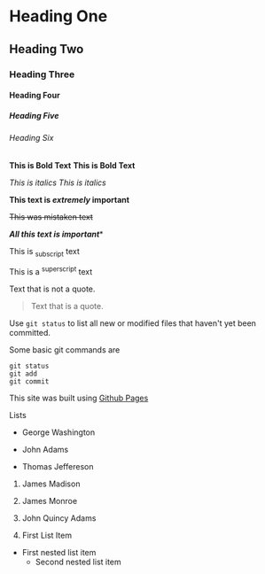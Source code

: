 # Heading One
## Heading Two
### Heading Three
#### Heading Four
##### Heading Five
###### Heading Six


**This is Bold Text**
__This is Bold Text__

*This is italics*
_This is italics_


**This text is _extremely_ important**

~~This was mistaken text~~

***All this text is important****

This is <sub>subscript</sub> text


This is a <sup>superscript</sup> text


Text that is not a quote.

> Text that is a quote.


Use `git status` to list all new or modified files that haven't yet been committed.


Some basic git commands are 
```
git status
git add
git commit
```



This site was built using [Github Pages](https://pages.github.com/)


Lists

* George Washington
- John Adams
+ Thomas Jeffereson


1. James Madison
2. James Monroe
3. John Quincy Adams




1. First List Item
  - First nested list item
    - Second nested list item
